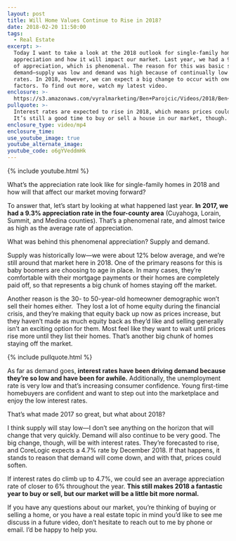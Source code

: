 ```yaml
---
layout: post
title: Will Home Values Continue to Rise in 2018?
date: 2018-02-20 11:50:00
tags:
  - Real Estate
excerpt: >-
  Today I want to take a look at the 2018 outlook for single-family home
  appreciation and how it will impact our market. Last year, we had a 9.3% rate
  of appreciation, which is phenomenal. The reason for this was basic supply and
  demand—supply was low and demand was high because of continually low interest
  rates. In 2018, however, we can expect a big change to occur with one of these
  factors. To find out more, watch my latest video.
enclosure: >-
  https://s3.amazonaws.com/vyralmarketing/Ben+Parojcic/Videos/2018/Ben+Parojcic+Remax+%257C+Will+Home+Values+Continue+to+Rise+in+2018%253F.mp4
pullquote: >-
  Interest rates are expected to rise in 2018, which means prices could soften.
  It’s still a good time to buy or sell a house in our market, though.
enclosure_type: video/mp4
enclosure_time:
use_youtube_image: true
youtube_alternate_image:
youtube_code: o6gYVeddmHk
---
```


{% include youtube.html %}

What’s the appreciation rate look like for single-family homes in 2018 and how will that affect our market moving forward?

To answer that, let’s start by looking at what happened last year. **In** **2017, we had a 9.3% appreciation rate in the four-county area** (Cuyahoga, Lorain, Summit, and Medina counties). That’s a phenomenal rate, and almost twice as high as the average rate of appreciation.

What was behind this phenomenal appreciation? Supply and demand.

Supply was historically low—we were about 12% below average, and we’re still around that market here in 2018. One of the primary reasons for this is baby boomers are choosing to age in place. In many cases, they’re comfortable with their mortgage payments or their homes are completely paid off, so that represents a big chunk of homes staying off the market.

Another reason is the 30- to 50-year-old homeowner demographic won’t sell their homes either. &nbsp;They lost a lot of home equity during the financial crisis, and they’re making that equity back up now as prices increase, but they haven’t made as much equity back as they’d like and selling generally isn’t an exciting option for them. Most feel like they want to wait until prices rise more until they list their homes. That’s another big chunk of homes staying off the market.

{% include pullquote.html %}

As far as demand goes, **interest rates have been driving demand because they’re so low and have been for awhile.** Additionally, the unemployment rate is very low and that’s increasing consumer confidence. Young first-time homebuyers are confident and want to step out into the marketplace and enjoy the low interest rates.

That’s what made 2017 so great, but what about 2018?

I think supply will stay low—I don’t see anything on the horizon that will change that very quickly. Demand will also continue to be very good. The big change, though, will be with interest rates. They’re forecasted to rise, and CoreLogic expects a 4.7% rate by December 2018. If that happens, it stands to reason that demand will come down, and with that, prices could soften.

If interest rates do climb up to 4.7%, we could see an average appreciation rate of closer to 6% throughout the year. **This still makes 2018 a fantastic year to buy or sell, but our market will be a little bit more normal.**

If you have any questions about our market, you’re thinking of buying or selling a home, or you have a real estate topic in mind you’d like to see me discuss in a future video, don’t hesitate to reach out to me by phone or email. I’d be happy to help you.
